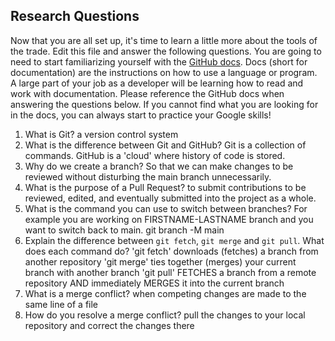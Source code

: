 ## Research Questions 

Now that you are all set up, it's time to learn a little more about the tools of the trade. Edit this file and answer the following questions. You are going to need to start familiarizing yourself with the [GitHub docs](https://docs.github.com/en). Docs (short for documentation) are the instructions on how to use a language or program. A large part of your job as a developer will be learning how to read and work with documentation. Please reference the GitHub docs when answering the questions below. If you cannot find what you are looking for in the docs, you can always start to practice your Google skills!

1. What is Git? a version control system
2. What is the difference between Git and GitHub? Git is a collection of commands. GitHub is a 'cloud' where history of code is stored.
3. Why do we create a branch? So that we can make changes to be reviewed without disturbing the main branch unnecessarily.
4. What is the purpose of a Pull Request? to submit contributions to be reviewed, edited, and eventually submitted into the project as a whole.
5. What is the command you can use to switch between branches? For example you are working on FIRSTNAME-LASTNAME branch and you want to switch back to main. git branch -M main
6. Explain the difference between `git fetch`, `git merge` and `git pull`. What does each command do?
'git fetch' downloads (fetches) a branch from another repository
'git merge' ties together (merges) your current branch with another branch
'git pull' FETCHES a branch from a remote repository AND immediately MERGES it into the current branch
7. What is a merge conflict? when competing changes are made to the same line of a file
8. How do you resolve a merge conflict? pull the changes to your local repository and correct the changes there
